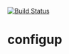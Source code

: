 [![Build Status](https://travis-ci.org/smartystreets/configup.svg?branch=master)](https://travis-ci.org/smartystreets/configup)

# configup
